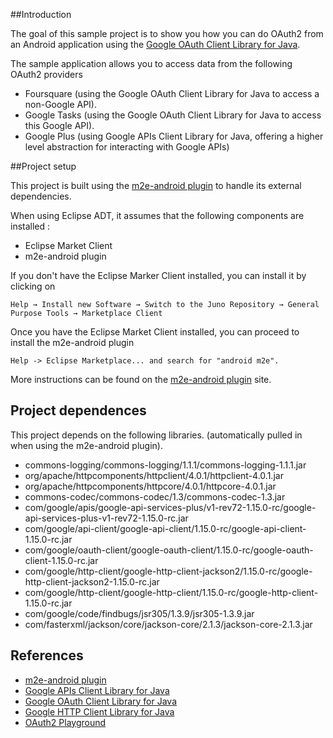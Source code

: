 ##Introduction

The goal of this sample project is to show you how you can do OAuth2 from an Android application using the [Google OAuth Client Library for Java](https://code.google.com/p/google-oauth-java-client/).

The sample application allows you to access data from the following OAuth2 providers

- Foursquare (using the Google OAuth Client Library for Java to access a non-Google API).
- Google Tasks  (using the Google OAuth Client Library for Java to access this Google API).
- Google Plus (using Google APIs Client Library for Java, offering a higher level abstraction for interacting with Google APIs) 

##Project setup

This project is built using the [m2e-android plugin](http://rgladwell.github.io/m2e-android/index.html) to handle its external dependencies.

When using Eclipse ADT, it assumes that the following components are installed :

- Eclipse Market Client
- m2e-android plugin

If you don't have the Eclipse Marker Client installed, you can install it by clicking on 

```Help → Install new Software → Switch to the Juno Repository → General Purpose Tools → Marketplace Client```

Once you have the Eclipse Market Client installed, you can proceed to install the m2e-android plugin

```Help -> Eclipse Marketplace... and search for "android m2e".```

More instructions can be found on the [m2e-android plugin](http://rgladwell.github.io/m2e-android/index.html) site.

## Project dependences

This project depends on the following libraries. (automatically pulled in when using the m2e-android plugin).

- commons-logging/commons-logging/1.1.1/commons-logging-1.1.1.jar
- org/apache/httpcomponents/httpclient/4.0.1/httpclient-4.0.1.jar
- org/apache/httpcomponents/httpcore/4.0.1/httpcore-4.0.1.jar
- commons-codec/commons-codec/1.3/commons-codec-1.3.jar
- com/google/apis/google-api-services-plus/v1-rev72-1.15.0-rc/google-api-services-plus-v1-rev72-1.15.0-rc.jar
- com/google/api-client/google-api-client/1.15.0-rc/google-api-client-1.15.0-rc.jar
- com/google/oauth-client/google-oauth-client/1.15.0-rc/google-oauth-client-1.15.0-rc.jar
- com/google/http-client/google-http-client-jackson2/1.15.0-rc/google-http-client-jackson2-1.15.0-rc.jar
- com/google/http-client/google-http-client/1.15.0-rc/google-http-client-1.15.0-rc.jar
- com/google/code/findbugs/jsr305/1.3.9/jsr305-1.3.9.jar
- com/fasterxml/jackson/core/jackson-core/2.1.3/jackson-core-2.1.3.jar

## References

- [m2e-android plugin](http://rgladwell.github.io/m2e-android/index.html)
- [Google APIs Client Library for Java](http://code.google.com/p/google-api-java-client/)
- [Google OAuth Client Library for Java](https://code.google.com/p/google-oauth-java-client/)
- [Google HTTP Client Library for Java](https://code.google.com/p/google-http-java-client/)
- [OAuth2 Playground](https://developers.google.com/oauthplayground)